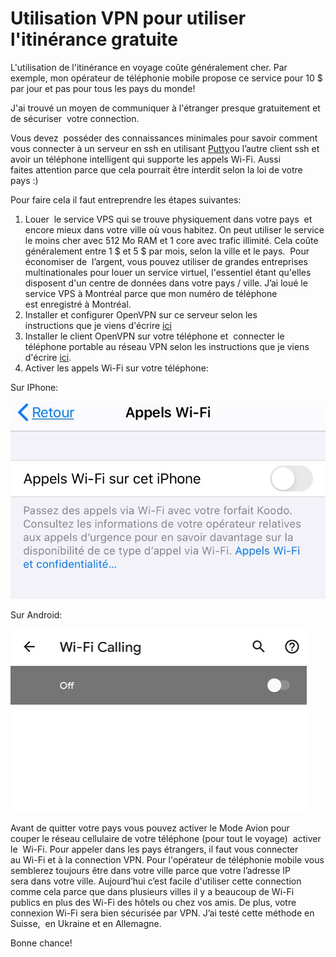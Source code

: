 Utilisation VPN pour utiliser l'itinérance gratuite 
===================================================

L'utilisation de l'itinérance en voyage coûte généralement cher. Par exemple, mon opérateur de téléphonie mobile propose ce service pour 10
\$ par jour et pas pour tous les pays du monde!

J'ai trouvé un moyen de communiquer à l'étranger presque gratuitement et de sécuriser  votre connection.

Vous devez  posséder des connaissances minimales pour savoir comment vous connecter à un serveur en ssh en utilisant [Putty](https://www.putty.org/)ou
l’autre client ssh et avoir un téléphone intelligent qui supporte les appels Wi-Fi. Aussi faites attention parce que cela pourrait être interdit selon la loi de votre pays :)

Pour faire cela il faut entreprendre les étapes suivantes:

1.  Louer  le service VPS qui se trouve physiquement dans votre pays  et     encore mieux dans votre ville où vous habitez. On peut utiliser le
    service le moins cher avec 512 Mo RAM et 1 core avec trafic illimité. Cela coûte généralement entre 1 \$ et 5 \$ par mois, selon
    la ville et le pays.  Pour économiser de  l’argent, vous pouvez utiliser de grandes entreprises multinationales pour louer un
    service virtuel, l'essentiel étant qu'elles disposent d'un centre de données dans votre pays / ville. J’ai loué le service VPS à Montréal
    parce que mon numéro de téléphone est enregistré à Montréal.
2.  Installer et configurer OpenVPN sur ce serveur selon les instructions que je viens d'écrire [ici](https://olexdziuba.github.io/OpenVPNsurUBUNTU-1/)
3.  Installer le client OpenVPN sur votre téléphone et  connecter le téléphone portable au réseau VPN selon les instructions que je viens d'écrire [ici](https://olexdziuba.github.io/OpenVPNsurUBUNTU-2/).
4.  Activer les appels Wi-Fi sur votre téléphone:

Sur IPhone:

<img src="/images3/image1.jpg">

Sur Android:

<img src="/images3/image2.png">

Avant de quitter votre pays vous pouvez activer le Mode Avion pour couper le réseau cellulaire de votre téléphone (pour tout le voyage)
 activer le  Wi-Fi. Pour appeler dans les pays étrangers, il faut vous connecter au Wi-Fi et à la connection VPN. Pour l'opérateur de
téléphonie mobile vous semblerez toujours être dans votre ville parce que votre l’adresse IP sera dans votre ville. Aujourd’hui c’est facile
d'utiliser cette connection comme cela parce que dans plusieurs villes il y a beaucoup de Wi-Fi publics en plus des Wi-Fi des hôtels ou chez
vos amis. De plus, votre connexion Wi-Fi sera bien sécurisée par VPN. J’ai testé cette méthode en Suisse,  en Ukraine et en Allemagne.

Bonne chance!



